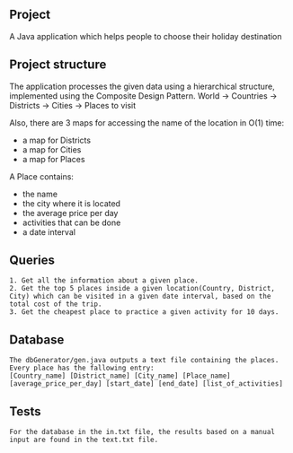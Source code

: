 ## Project
A Java application which helps people to choose their holiday destination

## Project structure
The application processes the given data using a hierarchical structure, implemented using the Composite Design Pattern.
World -> Countries -> Districts -> Cities -> Places to visit

Also, there are 3 maps for accessing the name of the location in O(1) time:
 - a map for Districts
 - a map for Cities
 - a map for Places

A Place contains:
 - the name
 - the city where it is located
 - the average price per day
 - activities that can be done
 - a date interval

## Queries
    1. Get all the information about a given place.
    2. Get the top 5 places inside a given location(Country, District, City) which can be visited in a given date interval, based on the total cost of the trip.
    3. Get the cheapest place to practice a given activity for 10 days.

## Database
    The dbGenerator/gen.java outputs a text file containing the places. Every place has the fallowing entry:
    [Country_name] [District_name] [City_name] [Place_name] [average_price_per_day] [start_date] [end_date] [list_of_activities]

## Tests
    For the database in the in.txt file, the results based on a manual input are found in the text.txt file.
